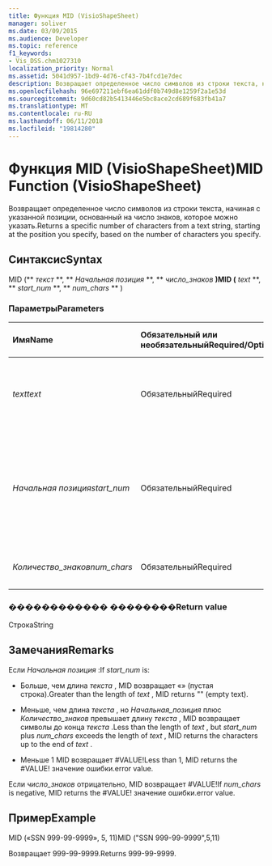 ```yaml
---
title: Функция MID (VisioShapeSheet)
manager: soliver
ms.date: 03/09/2015
ms.audience: Developer
ms.topic: reference
f1_keywords:
- Vis_DSS.chm1027310
localization_priority: Normal
ms.assetid: 5041d957-1bd9-4d76-cf43-7b4fcd1e7dec
description: Возвращает определенное число символов из строки текста, начиная с указанной позиции, основанный на число знаков, которое можно указать.
ms.openlocfilehash: 96e697211ebf6ea61ddf0b749d8e1259f2a1e53d
ms.sourcegitcommit: 9d60cd82b5413446e5bc8ace2cd689f683fb41a7
ms.translationtype: MT
ms.contentlocale: ru-RU
ms.lasthandoff: 06/11/2018
ms.locfileid: "19814280"
---
```

# <a name="mid-function-visioshapesheet"></a><span data-ttu-id="1705e-103">Функция MID (VisioShapeSheet)</span><span class="sxs-lookup"><span data-stu-id="1705e-103">MID Function (VisioShapeSheet)</span></span>

<span data-ttu-id="1705e-104">Возвращает определенное число символов из строки текста, начиная с указанной позиции, основанный на число знаков, которое можно указать.</span><span class="sxs-lookup"><span data-stu-id="1705e-104">Returns a specific number of characters from a text string, starting at the position you specify, based on the number of characters you specify.</span></span>
  
## <a name="syntax"></a><span data-ttu-id="1705e-105">Синтаксис</span><span class="sxs-lookup"><span data-stu-id="1705e-105">Syntax</span></span>

<span data-ttu-id="1705e-106">MID (** *текст* **, ** *Начальная позиция* **, ** *число_знаков* **)</span><span class="sxs-lookup"><span data-stu-id="1705e-106">MID (** *text* **, ** *start_num* **, ** *num_chars* ** )</span></span> 
  
### <a name="parameters"></a><span data-ttu-id="1705e-107">Параметры</span><span class="sxs-lookup"><span data-stu-id="1705e-107">Parameters</span></span>

|<span data-ttu-id="1705e-108">**Имя**</span><span class="sxs-lookup"><span data-stu-id="1705e-108">**Name**</span></span>|<span data-ttu-id="1705e-109">**Обязательный или необязательный**</span><span class="sxs-lookup"><span data-stu-id="1705e-109">**Required/Optional**</span></span>|<span data-ttu-id="1705e-110">**Тип данных**</span><span class="sxs-lookup"><span data-stu-id="1705e-110">**Data Type**</span></span>|<span data-ttu-id="1705e-111">**Описание**</span><span class="sxs-lookup"><span data-stu-id="1705e-111">**Description**</span></span>|
|:-----|:-----|:-----|:-----|
| <span data-ttu-id="1705e-112">_text_</span><span class="sxs-lookup"><span data-stu-id="1705e-112">_text_</span></span> <br/> |<span data-ttu-id="1705e-113">Обязательный</span><span class="sxs-lookup"><span data-stu-id="1705e-113">Required</span></span>  <br/> |<span data-ttu-id="1705e-114">**Строка**</span><span class="sxs-lookup"><span data-stu-id="1705e-114">**String**</span></span> <br/> |<span data-ttu-id="1705e-115">Текстовая строка, содержащая знаки, которые вы хотите извлечь.</span><span class="sxs-lookup"><span data-stu-id="1705e-115">The text string that contains the characters you want to extract.</span></span>  <br/> |
| <span data-ttu-id="1705e-116">_Начальная позиция_</span><span class="sxs-lookup"><span data-stu-id="1705e-116">_start_num_</span></span> <br/> |<span data-ttu-id="1705e-117">Обязательный</span><span class="sxs-lookup"><span data-stu-id="1705e-117">Required</span></span>  <br/> |<span data-ttu-id="1705e-118">**Число**</span><span class="sxs-lookup"><span data-stu-id="1705e-118">**Number**</span></span> <br/> |<span data-ttu-id="1705e-119">Положение первого знака, которые нужно извлечь.</span><span class="sxs-lookup"><span data-stu-id="1705e-119">The position of the first character you want to extract.</span></span> <span data-ttu-id="1705e-120">Первым символом в текстовой строки — позиции 1.</span><span class="sxs-lookup"><span data-stu-id="1705e-120">The first character in the text string is position 1.</span></span>  <br/> |
| <span data-ttu-id="1705e-121">_Количество_знаков_</span><span class="sxs-lookup"><span data-stu-id="1705e-121">_num_chars_</span></span> <br/> |<span data-ttu-id="1705e-122">Обязательный</span><span class="sxs-lookup"><span data-stu-id="1705e-122">Required</span></span>  <br/> |<span data-ttu-id="1705e-123">**Число**</span><span class="sxs-lookup"><span data-stu-id="1705e-123">**Number**</span></span> <br/> |<span data-ttu-id="1705e-124">Число возвращаемых знаков.</span><span class="sxs-lookup"><span data-stu-id="1705e-124">The number of characters to return.</span></span>  <br/> |
   
### <a name="return-value"></a><span data-ttu-id="1705e-125">������������ ��������</span><span class="sxs-lookup"><span data-stu-id="1705e-125">Return value</span></span>

<span data-ttu-id="1705e-126">Строка</span><span class="sxs-lookup"><span data-stu-id="1705e-126">String</span></span>
  
## <a name="remarks"></a><span data-ttu-id="1705e-127">Замечания</span><span class="sxs-lookup"><span data-stu-id="1705e-127">Remarks</span></span>

<span data-ttu-id="1705e-128">Если *Начальная позиция* :</span><span class="sxs-lookup"><span data-stu-id="1705e-128">If  *start_num*  is:</span></span> 
  
- <span data-ttu-id="1705e-129">Больше, чем длина *текста* , MID возвращает «» (пустая строка).</span><span class="sxs-lookup"><span data-stu-id="1705e-129">Greater than the length of  *text*  , MID returns "" (empty text).</span></span> 
    
- <span data-ttu-id="1705e-130">Меньше, чем длина *текста* , но *Начальная_позиция* плюс *Количество_знаков* превышает длину *текста* , MID возвращает символы до конца *текста* .</span><span class="sxs-lookup"><span data-stu-id="1705e-130">Less than the length of  *text*  , but  *start_num*  plus  *num_chars*  exceeds the length of  *text*  , MID returns the characters up to the end of  *text*  .</span></span> 
    
- <span data-ttu-id="1705e-131">Меньше 1 MID возвращает #VALUE!</span><span class="sxs-lookup"><span data-stu-id="1705e-131">Less than 1, MID returns the #VALUE!</span></span> <span data-ttu-id="1705e-132">значение ошибки.</span><span class="sxs-lookup"><span data-stu-id="1705e-132">error value.</span></span> 
    
<span data-ttu-id="1705e-133">Если *число_знаков* отрицательно, MID возвращает #VALUE!</span><span class="sxs-lookup"><span data-stu-id="1705e-133">If  *num_chars*  is negative, MID returns the #VALUE!</span></span> <span data-ttu-id="1705e-134">значение ошибки.</span><span class="sxs-lookup"><span data-stu-id="1705e-134">error value.</span></span> 
  
## <a name="example"></a><span data-ttu-id="1705e-135">Пример</span><span class="sxs-lookup"><span data-stu-id="1705e-135">Example</span></span>

<span data-ttu-id="1705e-136">MID («SSN 999-99-9999», 5, 11)</span><span class="sxs-lookup"><span data-stu-id="1705e-136">MID ("SSN 999-99-9999",5,11)</span></span> 
  
<span data-ttu-id="1705e-137">Возвращает 999-99-9999.</span><span class="sxs-lookup"><span data-stu-id="1705e-137">Returns 999-99-9999.</span></span> 
  

